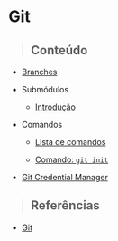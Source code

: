 # Git

> ## **Conteúdo**

- [Branches](/git/branches.md)

- Submódulos

  - [Introdução](/git/submodules/introduction.md)

- Comandos

  - [Lista de comandos](/git/comandos.md)

  - [Comando: `git init`](/git/commands/git-init.md)

- [Git Credential Manager](/git/git-credential-manager.md)

> ## **Referências**

- [Git](/git/references.md)
